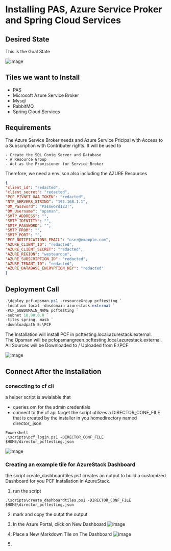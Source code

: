 # Installing PAS, Azure Service Proker and Spring Cloud Services


## Desired State

This is the Goal State

![image](https://user-images.githubusercontent.com/8255007/52395430-680efe80-2aae-11e9-9049-9460d3d07144.png)

## Tiles we want to Install

- PAS
- Microsoft Azure Service Broker
- Mysql
- RabbitMQ
- Spring Cloud Services

## Requirements

The Azure Service Broker needs and Azure Service Pricipal with Access to a Subscription with Contributer rights. It will be used to

    - Create the SQL Conig Server and Database
    - A Resource Group 
    - Act as the Provisioner for Service Broker

Therefore, we need a env.json also including the AZURE Resources

```Json
{
"client_id": "redacted",
"client_secret": "redacted",
"PCF_PIVNET_UAA_TOKEN": "redacted",
"NTP_SERVERS_STRING": "192.168.1.1",
"OM_Password": "Password123!",
"OM_Username": "opsman",
"SMTP_ADDRESS": "",
"SMTP_IDENTITY": "",
"SMTP_PASSWORD": "",
"SMTP_FROM": "",
"SMTP_PORT": "",
"PCF_NOTIFICATIONS_EMAIL": "user@example.com",
"AZURE_CLIENT_ID": "redacted",
"AZURE_CLIENT_SECRET": "redacted",
"AZURE_REGION": "westeurope",
"AZURE_SUBSCRIPTION_ID": "redacted",
"AZURE_TENANT_ID": "redacted",
"AZURE_DATABASE_ENCRYPTION_KEY": "redacted"
}
```

## Deployment Call

```Powershell
.\deploy_pcf-opsman.ps1 -resourceGroup pcftesting `
-location local -dnsdomain azurestack.external `
-PCF_SUBDOMAIN_NAME pcftesting `
-subnet 10.90.0.0 `
-tiles spring, masb `
-downloadpath E:\PCF
```

The Installation will install PCF in pcftesting.local.azurestack.external.  
The Opsman will be pcfopsmangreen.pcftesting.local.azurestack.external.  
All Sources will be Downloaded to / Uploaded from E:\PCF


![image](https://user-images.githubusercontent.com/8255007/52395405-4b72c680-2aae-11e9-95bf-746164082c26.png)


## Connect After the Installation


### coneccting to cf cli 
a helper script is awialable that
- queries om for the admin credentials
- connect to the cf api target
the script utilizes a DIRECTOR_CONF_FILE that is created by the installer  in you homedirectory
named director_<subdomain>.json 

```
Powershell
.\scripts\pcf_login.ps1 -DIRECTOR_CONF_FILE $HOME/director_pcftesting.json
```

![image](https://user-images.githubusercontent.com/8255007/52395724-7c073000-2aaf-11e9-9635-5bb327ee9c8e.png)

### Creating an example tile for AzureStack Dashboard

the script create_dashboardtiles.ps1 creates an output to build a customized Dashboard for you PCF Installation in AzureStack.

1. run the script

```
.\scripts\create_dashboardtiles.ps1 -DIRECTOR_CONF_FILE $HOME\director_pcftesting.json
```

2. mark and copy the outpt the output

3. In the Azure Portal, click on New Dashboard
![image](https://user-images.githubusercontent.com/8255007/52396575-b1614d00-2ab2-11e9-9360-37f66a496cfe.png)

4. Place a New Markdown Tile on The Dashboard
![image](https://user-images.githubusercontent.com/8255007/52396724-1c128880-2ab3-11e9-964e-ea85571a7803.png)
5. 